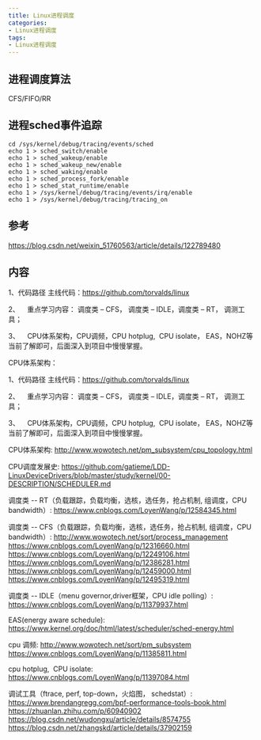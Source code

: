 ```yaml
---
title: Linux进程调度
categories: 
- Linux进程调度
tags:
- Linux进程调度
---
```


## 进程调度算法
CFS/FIFO/RR

## 进程sched事件追踪
```[bash] [sched事件追踪]
cd /sys/kernel/debug/tracing/events/sched
echo 1 > sched_switch/enable
echo 1 > sched_wakeup/enable
echo 1 > sched_wakeup_new/enable
echo 1 > sched_waking/enable
echo 1 > sched_process_fork/enable
echo 1 > sched_stat_runtime/enable
echo 1 > /sys/kernel/debug/tracing/events/irq/enable
echo 1 > /sys/kernel/debug/tracing/tracing_on
```

## 参考
https://blog.csdn.net/weixin_51760563/article/details/122789480


## 内容
1、代码路径
主线代码：https://github.com/torvalds/linux

2、    重点学习内容：
调度类 – CFS， 调度类 – IDLE，调度类 – RT， 调测工具；

3、    CPU体系架构，CPU调频，CPU hotplug,  CPU isolate， EAS，NOHZ等
当前了解即可，后面深入到项目中慢慢掌握。


CPU体系架构：



1、代码路径
主线代码：https://github.com/torvalds/linux

2、    重点学习内容：
调度类 – CFS， 调度类 – IDLE，调度类 – RT， 调测工具；

3、    CPU体系架构，CPU调频，CPU hotplug,  CPU isolate， EAS，NOHZ等
当前了解即可，后面深入到项目中慢慢掌握。


CPU体系架构:
http://www.wowotech.net/pm_subsystem/cpu_topology.html

CPU调度发展史:
https://github.com/gatieme/LDD-LinuxDeviceDrivers/blob/master/study/kernel/00-DESCRIPTION/SCHEDULER.md

调度类 -- RT（负载跟踪，负载均衡，选核，选任务，抢占机制, 组调度，CPU bandwidth）:
https://www.cnblogs.com/LoyenWang/p/12584345.html

调度类 -- CFS（负载跟踪，负载均衡，选核，选任务，抢占机制, 组调度，CPU bandwidth）:
http://www.wowotech.net/sort/process_management
https://www.cnblogs.com/LoyenWang/p/12316660.html
https://www.cnblogs.com/LoyenWang/p/12249106.html
https://www.cnblogs.com/LoyenWang/p/12386281.html
https://www.cnblogs.com/LoyenWang/p/12459000.html
https://www.cnblogs.com/LoyenWang/p/12495319.html

调度类 -- IDLE（menu governor,driver框架，CPU idle polling）:
https://www.cnblogs.com/LoyenWang/p/11379937.html

EAS(energy aware schedule):
https://www.kernel.org/doc/html/latest/scheduler/sched-energy.html

cpu 调频:
http://www.wowotech.net/sort/pm_subsystem
https://www.cnblogs.com/LoyenWang/p/11385811.html

cpu hotplug,  CPU isolate:
https://www.cnblogs.com/LoyenWang/p/11397084.html

调试工具（ftrace, perf, top-down，火焰图， schedstat）:
https://www.brendangregg.com/bpf-performance-tools-book.html
https://zhuanlan.zhihu.com/p/60940902
https://blog.csdn.net/wudongxu/article/details/8574755
https://blog.csdn.net/zhangskd/article/details/37902159





